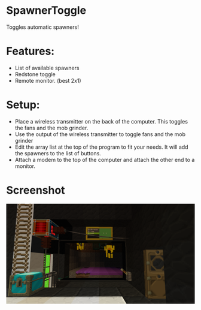 # SpawnerToggle

Toggles automatic spawners!

# Features:

- List of available spawners
- Redstone toggle
- Remote monitor. (best 2x1)

# Setup:

- Place a wireless transmitter on the back of the computer. This toggles the fans and the mob grinder.
- Use the output of the wireless transmitter to toggle fans and the mob grinder
- Edit the array list at the top of the program to fit your needs. It will add the spawners to the list of buttons.
- Attach a modem to the top of the computer and attach the other end to a monitor.

# Screenshot
![Spawner](/SpawnerToggle/screenshot.png)